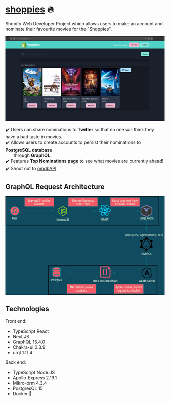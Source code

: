 # [shoppies](https://shoppies.sexy) :fire:
Shopify Web Developer Project which allows users to make an account and nominate their favourite movies for the "Shoppies".

![alt text](./shoppies-home.png)

:heavy_check_mark: Users can share nominations to **Twitter** so that no one will think they have a bad taste in movies. \
:heavy_check_mark: Allows users to create accounts to persist their nominations to **PostgreSQL database** \
&emsp;&nbsp;&nbsp; through **GraphQL**. \
:heavy_check_mark: Features **Top Nominations page** to see what movies are currently ahead! \
:heavy_check_mark: Shout out to [omdbAPI](http://www.omdbapi.com/)

## GraphQL Request Architecture
![alt text](./login.png)
	
## Technologies
Front end:
* TypeScript React
* Next.JS
* GraphQL 15.4.0
* Chakra-ui 0.3.9
* urql 1.11.4

Back end:
* TypeScript Node.JS
* Apollo-Express 2.19.1
* Mikro-orm 4.3.4
* PostgresQL 15
* Docker :whale:
	

```

```

